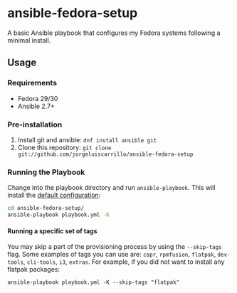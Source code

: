 # ansible-fedora-setup

A basic Ansible playbook that configures my Fedora systems following a minimal install.

## Usage
### Requirements
*  Fedora 29/30
*  Ansible 2.7+

### Pre-installation
1. Install git and ansible: `dnf install ansible git`
2. Clone this repository: `git clone git://github.com/jorgeluiscarrillo/ansible-fedora-setup`

### Running the Playbook
Change into the playbook directory and run `ansible-playbook`. This will install the [default configuration](#default-configuration):
```bash
cd ansible-fedora-setup/
ansible-playbook playbook.yml -K
```

#### Running a specific set of tags
You may skip a part of the provisioning process by using the `--skip-tags` flag. Some examples of tags you can use are: `copr`, `rpmfusion`, `flatpak`, `dev-tools`, `cli-tools`, `i3`, `extras`. For example, if you did not want to install any flatpak packages:
```
ansible-playbook playbook.yml -K --skip-tags "flatpak"
```
